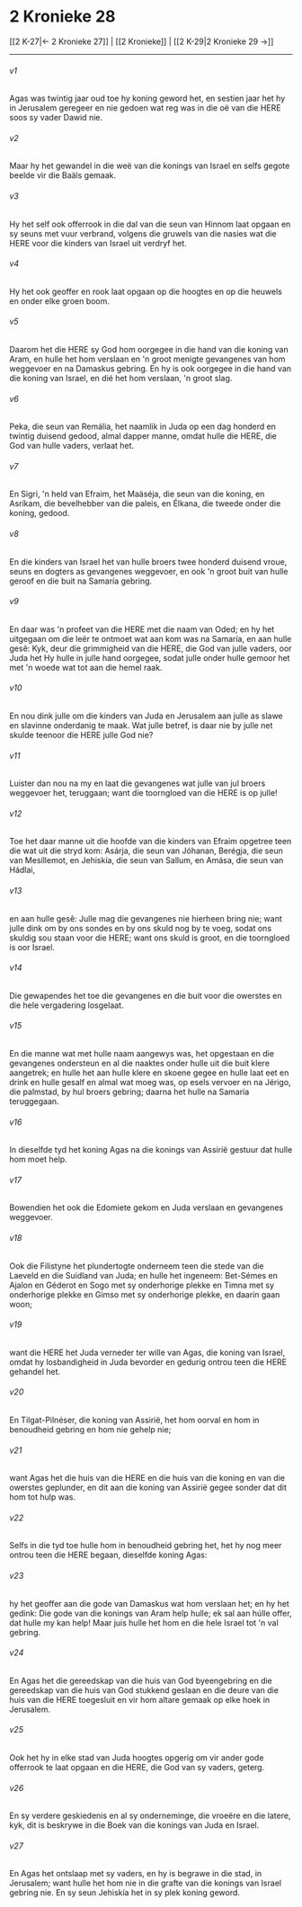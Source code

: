 # 2 Kronieke 28

[[2 K-27|← 2 Kronieke 27]] | [[2 Kronieke]] | [[2 K-29|2 Kronieke 29 →]]
***

###### v1
Agas was twintig jaar oud toe hy koning geword het, en sestien jaar het hy in Jerusalem geregeer en nie gedoen wat reg was in die oë van die HERE soos sy vader Dawid nie. 
###### v2
Maar hy het gewandel in die weë van die konings van Israel en selfs gegote beelde vir die Baäls gemaak. 
###### v3
Hy het self ook offerrook in die dal van die seun van Hinnom laat opgaan en sy seuns met vuur verbrand, volgens die gruwels van die nasies wat die HERE voor die kinders van Israel uit verdryf het. 
###### v4
Hy het ook geoffer en rook laat opgaan op die hoogtes en op die heuwels en onder elke groen boom. 
###### v5
Daarom het die HERE sy God hom oorgegee in die hand van die koning van Aram, en hulle het hom verslaan en 'n groot menigte gevangenes van hom weggevoer en na Damaskus gebring. En hy is ook oorgegee in die hand van die koning van Israel, en dié het hom verslaan, 'n groot slag. 
###### v6
Peka, die seun van Remália, het naamlik in Juda op een dag honderd en twintig duisend gedood, almal dapper manne, omdat hulle die HERE, die God van hulle vaders, verlaat het. 
###### v7
En Sigri, 'n held van Efraim, het Maäséja, die seun van die koning, en Asríkam, die bevelhebber van die paleis, en Élkana, die tweede onder die koning, gedood. 
###### v8
En die kinders van Israel het van hulle broers twee honderd duisend vroue, seuns en dogters as gevangenes weggevoer, en ook 'n groot buit van hulle geroof en die buit na Samaría gebring. 
###### v9
En daar was 'n profeet van die HERE met die naam van Oded; en hy het uitgegaan om die leër te ontmoet wat aan kom was na Samaría, en aan hulle gesê: Kyk, deur die grimmigheid van die HERE, die God van julle vaders, oor Juda het Hy hulle in julle hand oorgegee, sodat julle onder hulle gemoor het met 'n woede wat tot aan die hemel raak. 
###### v10
En nou dink julle om die kinders van Juda en Jerusalem aan julle as slawe en slavinne onderdanig te maak. Wat julle betref, is daar nie by julle net skulde teenoor die HERE julle God nie? 
###### v11
Luister dan nou na my en laat die gevangenes wat julle van jul broers weggevoer het, teruggaan; want die toorngloed van die HERE is op julle! 
###### v12
Toe het daar manne uit die hoofde van die kinders van Efraim opgetree teen die wat uit die stryd kom: Asárja, die seun van Jóhanan, Berégja, die seun van Mesíllemot, en Jehiskía, die seun van Sallum, en Amása, die seun van Hádlai, 
###### v13
en aan hulle gesê: Julle mag die gevangenes nie hierheen bring nie; want julle dink om by ons sondes en by ons skuld nog by te voeg, sodat ons skuldig sou staan voor die HERE; want ons skuld is groot, en die toorngloed is oor Israel. 
###### v14
Die gewapendes het toe die gevangenes en die buit voor die owerstes en die hele vergadering losgelaat. 
###### v15
En die manne wat met hulle naam aangewys was, het opgestaan en die gevangenes ondersteun en al die naaktes onder hulle uit die buit klere aangetrek; en hulle het aan hulle klere en skoene gegee en hulle laat eet en drink en hulle gesalf en almal wat moeg was, op esels vervoer en na Jérigo, die palmstad, by hul broers gebring; daarna het hulle na Samaría teruggegaan. 
###### v16
In dieselfde tyd het koning Agas na die konings van Assirië gestuur dat hulle hom moet help. 
###### v17
Bowendien het ook die Edomiete gekom en Juda verslaan en gevangenes weggevoer. 
###### v18
Ook die Filistyne het plundertogte onderneem teen die stede van die Laeveld en die Suidland van Juda; en hulle het ingeneem: Bet-Sémes en Ajalon en Géderot en Sogo met sy onderhorige plekke en Timna met sy onderhorige plekke en Gimso met sy onderhorige plekke, en daarin gaan woon; 
###### v19
want die HERE het Juda verneder ter wille van Agas, die koning van Israel, omdat hy losbandigheid in Juda bevorder en gedurig ontrou teen die HERE gehandel het. 
###### v20
En Tilgat-Pilnéser, die koning van Assirië, het hom oorval en hom in benoudheid gebring en hom nie gehelp nie; 
###### v21
want Agas het die huis van die HERE en die huis van die koning en van die owerstes geplunder, en dit aan die koning van Assirië gegee sonder dat dit hom tot hulp was. 
###### v22
Selfs in die tyd toe hulle hom in benoudheid gebring het, het hy nog meer ontrou teen die HERE begaan, dieselfde koning Agas: 
###### v23
hy het geoffer aan die gode van Damaskus wat hom verslaan het; en hy het gedink: Die gode van die konings van Aram help hulle; ek sal aan húlle offer, dat hulle my kan help! Maar juis hulle het hom en die hele Israel tot 'n val gebring. 
###### v24
En Agas het die gereedskap van die huis van God byeengebring en die gereedskap van die huis van God stukkend geslaan en die deure van die huis van die HERE toegesluit en vir hom altare gemaak op elke hoek in Jerusalem. 
###### v25
Ook het hy in elke stad van Juda hoogtes opgerig om vir ander gode offerrook te laat opgaan en die HERE, die God van sy vaders, geterg. 
###### v26
En sy verdere geskiedenis en al sy onderneminge, die vroeëre en die latere, kyk, dit is beskrywe in die Boek van die konings van Juda en Israel. 
###### v27
En Agas het ontslaap met sy vaders, en hy is begrawe in die stad, in Jerusalem; want hulle het hom nie in die grafte van die konings van Israel gebring nie. En sy seun Jehiskía het in sy plek koning geword. 
